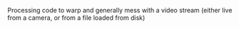 Processing code to warp and generally mess with a video stream 
(either live from a camera, or from a file loaded from disk)

